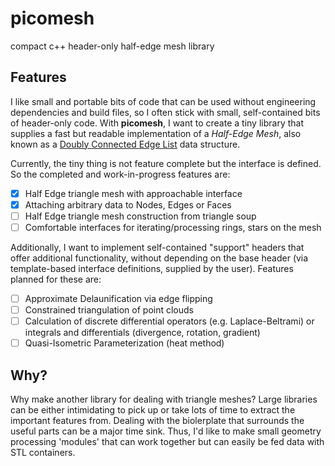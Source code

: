# picomesh
compact c++ header-only half-edge mesh library

## Features

I like small and portable bits of code that can be used without engineering dependencies and build files, so I often stick with small, self-contained bits of header-only code. With **picomesh**, I want to create a tiny library that supplies a fast but readable implementation of a *Half-Edge Mesh*, also known as a [Doubly Connected Edge List](https://en.wikipedia.org/wiki/Doubly_connected_edge_list) data structure.

Currently, the tiny thing is not feature complete but the interface is defined. So the completed and work-in-progress features are:

- [x] Half Edge triangle mesh with approachable interface
- [x] Attaching arbitrary data to Nodes, Edges or Faces
- [ ] Half Edge triangle mesh construction from triangle soup
- [ ] Comfortable interfaces for iterating/processing rings, stars on the mesh 
  
Additionally, I want to implement self-contained "support" headers that offer additional functionality, without depending on the base header (via template-based interface definitions, supplied by the user). Features planned for these are:

- [ ] Approximate Delaunification via edge flipping
- [ ] Constrained triangulation of point clouds
- [ ] Calculation of discrete differential operators (e.g. Laplace-Beltrami) or integrals and differentials (divergence, rotation, gradient)
- [ ] Quasi-Isometric Parameterization (heat method)
  
## Why?

Why make another library for dealing with triangle meshes? Large libraries can be either intimidating to pick up or take lots of time to extract the important features from. Dealing with the biolerplate that surrounds the useful parts can be a major time sink. Thus, I'd like to make small geometry processing 'modules' that can work together but can easily be fed data with STL containers.